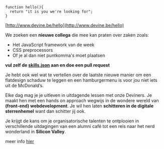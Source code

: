 ```
function hello(){ 
  return "it is you we're looking for"; 
}
```

[http://www.devine.be/hello](http://www.devine.be/hello)

We zoeken een **nieuwe collega** die mee kan praten over zaken zoals:

- Het JavaScript framework van de week
- CSS preprocessors
- Of je al dan niet puntkomma's moet plaatsen

**vul zelf de [skills.json](https://github.com/devinehowest/hello/blob/master/skills.json) aan en doe een pull request**

Je hebt ook wel wat te vertellen over de laatste nieuwe manier om een flatdesign schaduw te leggen en een hamburgermenu is voor jou niet iets uit de McDonald’s.

Elke dag mag je je uitleven in uitdagende lessen met onze Deviners. 
Je maakt hen met een hands on approach wegwijs in de wondere wereld van **(front-end) webdevelopment**. Je wil hen laten **schitteren in de digitale sterrenhemel** want dan schitter jij ook.

Je krijgt de kans om je organisatorische talenten te ontplooien in verschillende uitdagingen van een alumni café tot een reis naar het nerd wonderland in **Silicon Valley**.

meer info [hier](http://www.howest.be/documenten/vacatures/2015048%20praktijk%20lector%20design%20en%20development.pdf)